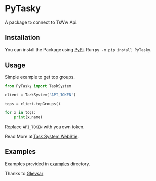 # PyTasky
A package to connect to TsWw Api.

## Installation
You can install the Package using [PyPi](https://pypi.org/project/PyTasky/).
Run `py -m pip install PyTasky`.

## Usage
Simple example to get top groups.

```py
from PyTasky import TaskSystem

client = TaskSystem('API_TOKEN') 

tops = client.topGroups()

for x in tops:
    print(x.name)
```

Replace `API_TOKEN` with you own token.

Read More at [Task System WebStie](https://taskyonline.com/docs.html).

## Examples 
Examples provided in [examples](examples) directory.

Thanks to [Gheysar](https://github.com/gheysar-official)
